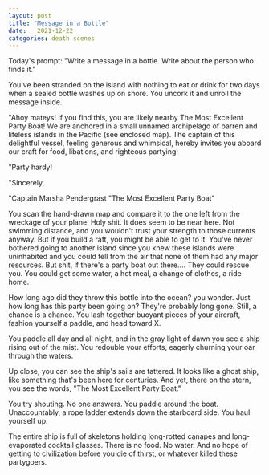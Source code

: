 ```yaml
---
layout: post
title: "Message in a Bottle"
date:   2021-12-22
categories: death scenes
---
```

Today's prompt: "Write a message in a bottle. Write about the person who finds it."

You've been stranded on the island with nothing to eat or drink for two days when a sealed bottle washes up on shore. You uncork it and unroll the message inside.

"Ahoy mateys! If you find this, you are likely nearby The Most Excellent Party Boat! We are anchored in a small unnamed archipelago of barren and lifeless islands in the Pacific (see enclosed map). The captain of this delightful vessel, feeling generous and whimsical, hereby invites you aboard our craft for food, libations, and righteous partying!

"Party hardy!

"Sincerely,

"Captain Marsha Pendergrast
"The Most Excellent Party Boat"

You scan the hand-drawn map and compare it to the one left from the wreckage of your plane. Holy shit. It does seem to be near here. Not swimming distance, and you wouldn't trust your strength to those currents anyway. But if you build a raft, you might be able to get to it. You've never bothered going to another island since you knew these islands were uninhabited and you could tell from the air that none of them had any major resources. But shit, if there's a party boat out there.... They could rescue you. You could get some water, a hot meal, a change of clothes, a ride home. 

How long ago did they throw this bottle into the ocean? you wonder. Just how long has this party been going on? They're probably long gone. Still, a chance is a chance. You lash together buoyant pieces of your aircraft, fashion yourself a paddle, and head toward X.

You paddle all day and all night, and in the gray light of dawn you see a ship rising out of the mist. You redouble your efforts, eagerly churning your oar through the waters.

Up close, you can see the ship's sails are tattered. It looks like a ghost ship, like something that's been here for centuries. And yet, there on the stern, you see the words, "The Most Excellent Party Boat."

You try shouting. No one answers. You paddle around the boat. Unaccountably, a rope ladder extends down the starboard side. You haul yourself up.

The entire ship is full of skeletons holding long-rotted canapes and long-evaporated cocktail glasses. There is no food. No water. And no hope of getting to civilization before you die of thirst, or whatever killed these partygoers.
